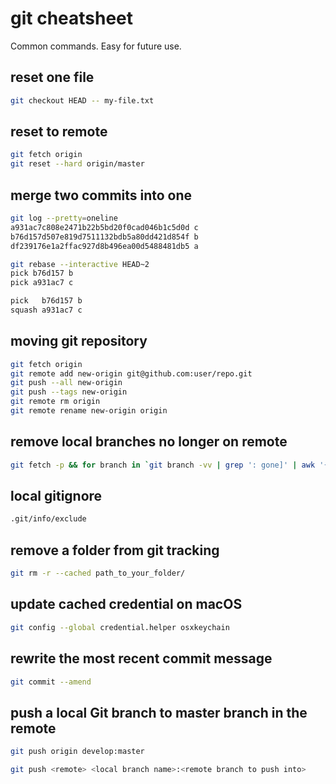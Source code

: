 # git cheatsheet
Common commands. Easy for future use.

## reset one file
```bash
git checkout HEAD -- my-file.txt
```

## reset to remote
```bash
git fetch origin
git reset --hard origin/master
```

## merge two commits into one
```bash
git log --pretty=oneline
a931ac7c808e2471b22b5bd20f0cad046b1c5d0d c
b76d157d507e819d7511132bdb5a80dd421d854f b
df239176e1a2ffac927d8b496ea00d5488481db5 a

git rebase --interactive HEAD~2
pick b76d157 b
pick a931ac7 c

pick   b76d157 b
squash a931ac7 c
```

## moving git repository
```bash
git fetch origin
git remote add new-origin git@github.com:user/repo.git
git push --all new-origin
git push --tags new-origin
git remote rm origin
git remote rename new-origin origin
```

## remove local branches no longer on remote
```bash
git fetch -p && for branch in `git branch -vv | grep ': gone]' | awk '{print $1}'`; do git branch -D $branch; done
```

## local gitignore
```bash
.git/info/exclude
```

## remove a folder from git tracking
```bash
git rm -r --cached path_to_your_folder/
```

## update cached credential on macOS
```bash
git config --global credential.helper osxkeychain
```

## rewrite the most recent commit message
```bash
git commit --amend
```

## push a local Git branch to master branch in the remote
```bash
git push origin develop:master

git push <remote> <local branch name>:<remote branch to push into>
```
